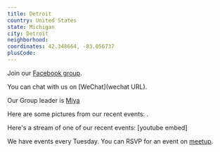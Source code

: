 ```yaml
---
title: Detroit
country: United States
state: Michigan
city: Detroit
neighborhood: 
coordinates: 42.348664, -83.056737
plusCode:
---
```

Join our [Facebook group](https://www.facebook.com/groups/free.code.camp.detroit).

You can chat with us on [WeChat](wechat URL).

Our Group leader is [Miya](freecodecamp.org/miya)

Here are some pictures from our recent events:
![]().

Here's a stream of one of our recent events:
[youtube embed]

We have events every Tuesday. You can RSVP for an event on [meetup](meetupurl).

